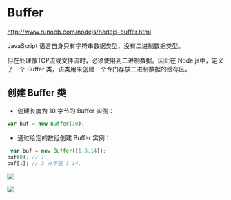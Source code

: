 # Buffer

http://www.runoob.com/nodejs/nodejs-buffer.html

JavaScript 语言自身只有字符串数据类型，没有二进制数据类型。

但在处理像TCP流或文件流时，必须使用到二进制数据。因此在 Node.js中，定义了一个 Buffer 类，该类用来创建一个专门存放二进制数据的缓存区。

## 创建 Buffer 类

- 创建长度为 10 字节的 Buffer 实例：

```js
var buf = new Buffer(10);
```

- 通过给定的数组创建 Buffer 实例：

```js
 var buf = new Buffer([1,3.14]);
buf[0]; // 1
buf[1]; // 3 并不是 3.14,
```



![](https://ws1.sinaimg.cn/large/006tKfTcly1flhdc4f6zsj30po0gkdgg.jpg)



![](https://ws3.sinaimg.cn/large/006tKfTcly1flhdbnybvlj314o0kwdjt.jpg)

